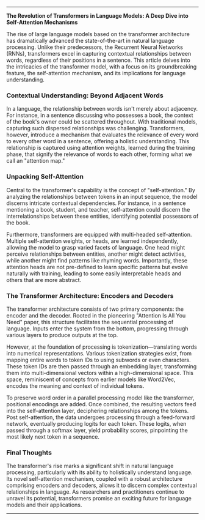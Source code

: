 
---

**The Revolution of Transformers in Language Models: A Deep Dive into Self-Attention Mechanisms**

The rise of large language models based on the transformer architecture has dramatically advanced the state-of-the-art in natural language processing. Unlike their predecessors, the Recurrent Neural Networks (RNNs), transformers excel in capturing contextual relationships between words, regardless of their positions in a sentence. This article delves into the intricacies of the transformer model, with a focus on its groundbreaking feature, the self-attention mechanism, and its implications for language understanding.

### Contextual Understanding: Beyond Adjacent Words

In a language, the relationship between words isn't merely about adjacency. For instance, in a sentence discussing who possesses a book, the context of the book's owner could be scattered throughout. With traditional models, capturing such dispersed relationships was challenging. Transformers, however, introduce a mechanism that evaluates the relevance of every word to every other word in a sentence, offering a holistic understanding. This relationship is captured using attention weights, learned during the training phase, that signify the relevance of words to each other, forming what we call an "attention map."

### Unpacking Self-Attention

Central to the transformer's capability is the concept of "self-attention." By analyzing the relationships between tokens in an input sequence, the model discerns intricate contextual dependencies. For instance, in a sentence mentioning a book, student, and teacher, self-attention could discern the interrelationships between these entities, identifying potential possessors of the book. 

Furthermore, transformers are equipped with multi-headed self-attention. Multiple self-attention weights, or heads, are learned independently, allowing the model to grasp varied facets of language. One head might perceive relationships between entities, another might detect activities, while another might find patterns like rhyming words. Importantly, these attention heads are not pre-defined to learn specific patterns but evolve naturally with training, leading to some easily interpretable heads and others that are more abstract.

### The Transformer Architecture: Encoders and Decoders

The transformer architecture consists of two primary components: the encoder and the decoder. Rooted in the pioneering "Attention Is All You Need" paper, this structure facilitates the sequential processing of language. Inputs enter the system from the bottom, progressing through various layers to produce outputs at the top.

However, at the foundation of processing is tokenization—translating words into numerical representations. Various tokenization strategies exist, from mapping entire words to token IDs to using subwords or even characters. These token IDs are then passed through an embedding layer, transforming them into multi-dimensional vectors within a high-dimensional space. This space, reminiscent of concepts from earlier models like Word2Vec, encodes the meaning and context of individual tokens.

To preserve word order in a parallel processing model like the transformer, positional encodings are added. Once combined, the resulting vectors feed into the self-attention layer, deciphering relationships among the tokens. Post self-attention, the data undergoes processing through a feed-forward network, eventually producing logits for each token. These logits, when passed through a softmax layer, yield probability scores, pinpointing the most likely next token in a sequence.

### Final Thoughts

The transformer's rise marks a significant shift in natural language processing, particularly with its ability to holistically understand language. Its novel self-attention mechanism, coupled with a robust architecture comprising encoders and decoders, allows it to discern complex contextual relationships in language. As researchers and practitioners continue to unravel its potential, transformers promise an exciting future for language models and their applications.

--- 
